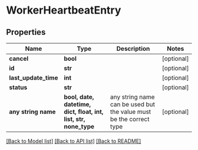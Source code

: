 # WorkerHeartbeatEntry


## Properties
Name | Type | Description | Notes
------------ | ------------- | ------------- | -------------
**cancel** | **bool** |  | [optional] 
**id** | **str** |  | [optional] 
**last_update_time** | **int** |  | [optional] 
**status** | **str** |  | [optional] 
**any string name** | **bool, date, datetime, dict, float, int, list, str, none_type** | any string name can be used but the value must be the correct type | [optional]

[[Back to Model list]](../README.md#documentation-for-models) [[Back to API list]](../README.md#documentation-for-api-endpoints) [[Back to README]](../README.md)


